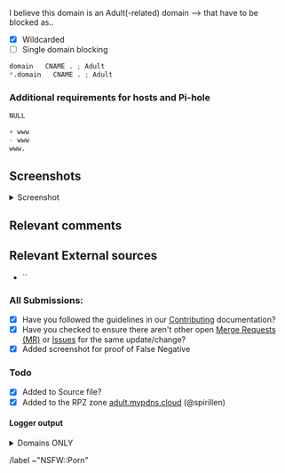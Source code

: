 I believe this domain is an Adult(-related) domain --> that have to be blocked as..

- [X] Wildcarded
- [ ] Single domain blocking

```python
domain   CNAME . ; Adult
*.domain   CNAME . ; Adult
```

### Additional requirements for hosts and Pi-hole

```python
NULL

+ www
- www
www.
```

## Screenshots

<details><summary>Screenshot</summary>



</details>

## Relevant comments


## Relevant External sources
- ``

### All Submissions:
- [X] Have you followed the guidelines in our [Contributing](CONTRIBUTING.md) documentation?
- [X] Have you checked to ensure there aren't other open
      [Merge Requests (MR)](../merge_requests) or [Issues](../issues) for the
      same update/change?
- [X] Added screenshot for proof of False Negative

### Todo
- [X] Added to Source file?
- [X] Added to the RPZ zone [adult.mypdns.cloud][adultmypdnscloud] (@spirillen)

#### Logger output

<details><summary>Domains ONLY</summary>

```python

```

</details>

/label ~"NSFW::Porn"

[adultmypdnscloud]: (https://mypdns.org/mypdns/support/-/wikis/RPZ-List#adultmypdnscloud)
